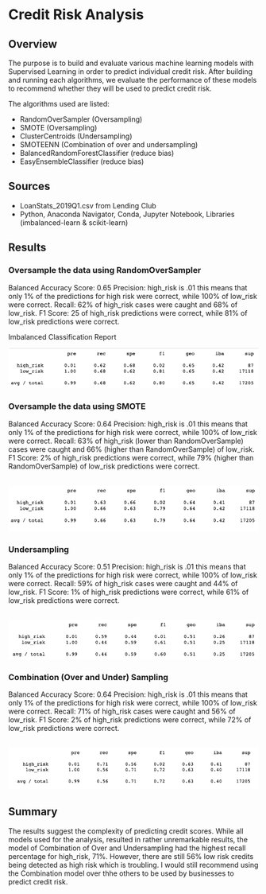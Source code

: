 # Credit Risk Analysis

## Overview
The purpose is to build and evaluate various machine learning models with Supervised Learning in order to predict individual credit risk. After building and running each algorithms, we evaluate the performance of these models to recommend whether they will be used to predict credit risk.

The algorithms used are listed:
- RandomOverSampler (Oversampling)
- SMOTE (Oversampling)
- ClusterCentroids (Undersampling)
- SMOTEENN (Combination of over and undersampling)
- BalancedRandomForestClassifier (reduce bias)
- EasyEnsembleClassifier (reduce bias)

## Sources
- LoanStats_2019Q1.csv from Lending Club
- Python, Anaconda Navigator, Conda, Jupyter Notebook, Libraries (imbalanced-learn & scikit-learn)

## Results

### Oversample the data using RandomOverSampler
Balanced Accuracy Score: 0.65
Precision: high_risk is .01 this means that only 1% of the predictions for high risk were correct, while 100% of low_risk were correct. 
Recall: 62% of high_risk cases were caught and 68% of low_risk.
F1 Score: 25 of high_risk predictions were correct, while 81% of low_risk predictions were correct.

Imbalanced Classification Report 

<img src="https://github.com/italiacardenas/Credit_Risk_Analysis/blob/3895213a7712091f7212aac475185da00ee43efc/Module-17-Challenge-Resources/screenshots/random_oversample.png"> 


### Oversample the data using SMOTE 
Balanced Accuracy Score: 0.64
Precision: high_risk is .01 this means that only 1% of the predictions for high risk were correct, while 100% of low_risk were correct. 
Recall: 63% of high_risk (lower than RandomOverSample) cases were caught and 66% (higher than RandomOverSample) of low_risk.
F1 Score: 2% of high_risk predictions were correct, while 79% (higher than RandomOverSample) of low_risk predictions were correct.

<br>
<img src="https://github.com/italiacardenas/Credit_Risk_Analysis/blob/3895213a7712091f7212aac475185da00ee43efc/Module-17-Challenge-Resources/screenshots/smote_oversample.png"> 

### Undersampling 
Balanced Accuracy Score: 0.51
Precision: high_risk is .01 this means that only 1% of the predictions for high risk were correct, while 100% of low_risk were correct. 
Recall: 59% of high_risk cases were caught and 44% of low_risk.
F1 Score: 1% of high_risk predictions were correct, while 61% of low_risk predictions were correct.

<br>
<img src="https://github.com/italiacardenas/Credit_Risk_Analysis/blob/3895213a7712091f7212aac475185da00ee43efc/Module-17-Challenge-Resources/screenshots/undersample.png"> 

### Combination (Over and Under) Sampling
Balanced Accuracy Score: 0.64
Precision: high_risk is .01 this means that only 1% of the predictions for high risk were correct, while 100% of low_risk were correct. 
Recall: 71% of high_risk cases were caught and 56% of low_risk.
F1 Score: 2% of high_risk predictions were correct, while 72% of low_risk predictions were correct.

<br>
<img src="https://github.com/italiacardenas/Credit_Risk_Analysis/blob/3895213a7712091f7212aac475185da00ee43efc/Module-17-Challenge-Resources/screenshots/combination.png"> 


## Summary
The results suggest the complexity of predicting credit scores. While all models used for the analysis, resulted in rather unremarkable results, the model of Combination of Over and Undersampling had the highest recall percentage for high_risk, 71%. However, there are still 56% low risk credits being detected as high risk which is troubling. I would still recommend using the Combination model over thhe others to be used by businesses to predict credit risk.
